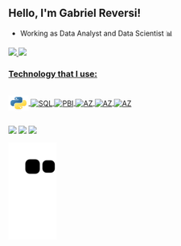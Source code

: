 ## Hello, I'm Gabriel Reversi!
- Working as Data Analyst and Data Scientist 📊


<div align="left">
  <a href="https://github.com/gabrielreversi">
  <img height="180em" src="https://github-readme-stats.vercel.app/api?username=gabrielreversi&show_icons=true&theme=dracula&include_all_commits=true&count_private=true"/>
  <img height="180em" src="https://github-readme-stats.vercel.app/api/top-langs/?username=gabrielreversi&layout=compact&langs_count=7&theme=dracula"/>
</div>
 
  
### Technology that I use:
  
  <div style="display: inline_block"><br>
  <img align="center" alt="Rafa-Python" height="30" width="40" src="https://raw.githubusercontent.com/devicons/devicon/master/icons/python/python-original.svg">
  <img align="center" alt="SQL" height="30" width="50" src="https://i0.wp.com/learn.onemonth.com/wp-content/uploads/2019/07/image2-1.png?fit=600%2C315&ssl=1">
  <img align="center" alt="PBI" height="35" width="70" src="https://logos-world.net/wp-content/uploads/2022/02/Microsoft-Power-BI-Symbol.png">
  <img align="center" alt="AZ" height="45" width="70" src="https://www.arcuss-japan.com/wp-content/uploads/2021/10/18_Microsoft-Azure.png">
  <img align="center" alt="AZ" height="35" width="60" src="https://safetec.com.br/wp-content/uploads/2021/09/o-que-e-google-cloud-platform.jpg">
  <img align="center" alt="AZ" height="35" width="60" src="https://upload.wikimedia.org/wikipedia/commons/6/63/Databricks_Logo.png">
</div>
  
  ##
 
<div> 
  <a href="https://www.instagram.com/gabrielreversii/" target="_blank"><img src="https://img.shields.io/badge/-Instagram-%23E4405F?style=for-the-badge&logo=instagram&logoColor=white" target="_blank"></a>
 	<a href = "mailto:gabriel_reversi@hotmail.com"><img src="https://img.shields.io/badge/-Gmail-%23333?style=for-the-badge&logo=gmail&logoColor=white" target="_blank"></a>
  <a href="https://www.linkedin.com/in/gabrielreversi/" target="_blank"><img src="https://img.shields.io/badge/-LinkedIn-%230077B5?style=for-the-badge&logo=linkedin&logoColor=white" target="_blank"></a> 
 
  ![Snake animation](https://github.com/rafaballerini/rafaballerini/blob/output/github-contribution-grid-snake.svg)
 
</div>

